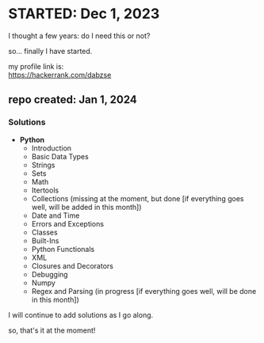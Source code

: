 # STARTED: Dec 1, 2023

I thought a few years: do I need this or not?

so... finally I have started.

my profile link is:\
<https://hackerrank.com/dabzse>

## repo created: Jan 1, 2024

### Solutions

- **Python**
  - Introduction
  - Basic Data Types
  - Strings
  - Sets
  - Math
  - Itertools
  - Collections (missing at the moment, but done [if everything goes well, will be added in this month])
  - Date and Time
  - Errors and Exceptions
  - Classes
  - Built-Ins
  - Python Functionals
  - XML
  - Closures and Decorators
  - Debugging
  - Numpy
  - Regex and Parsing (in progress [if everything goes well, will be done in this month])

I will continue to add solutions as I go along.

so, that's it at the moment!
